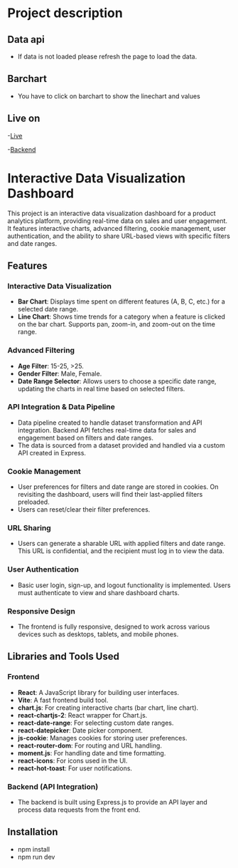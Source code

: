 # Project description

## Data api 

- If data is not loaded please refresh the page to load the data.

## Barchart

- You have to click on barchart to show the linechart and values

## Live on

-[Live](https://dashboard-client-xi.vercel.app/)

-[Backend](https://github.com/Priyavrat001/Dashboard-server)


# Interactive Data Visualization Dashboard

This project is an interactive data visualization dashboard for a product analytics platform, providing real-time data on sales and user engagement. It features interactive charts, advanced filtering, cookie management, user authentication, and the ability to share URL-based views with specific filters and date ranges.

## Features

### Interactive Data Visualization
- **Bar Chart**: Displays time spent on different features (A, B, C, etc.) for a selected date range.
- **Line Chart**: Shows time trends for a category when a feature is clicked on the bar chart. Supports pan, zoom-in, and zoom-out on the time range.

### Advanced Filtering
- **Age Filter**: 15-25, >25.
- **Gender Filter**: Male, Female.
- **Date Range Selector**: Allows users to choose a specific date range, updating the charts in real time based on selected filters.

### API Integration & Data Pipeline
- Data pipeline created to handle dataset transformation and API integration. Backend API fetches real-time data for sales and engagement based on filters and date ranges.
- The data is sourced from a dataset provided and handled via a custom API created in Express.

### Cookie Management
- User preferences for filters and date range are stored in cookies. On revisiting the dashboard, users will find their last-applied filters preloaded.
- Users can reset/clear their filter preferences.

### URL Sharing
- Users can generate a sharable URL with applied filters and date range. This URL is confidential, and the recipient must log in to view the data.

### User Authentication
- Basic user login, sign-up, and logout functionality is implemented. Users must authenticate to view and share dashboard charts.

### Responsive Design
- The frontend is fully responsive, designed to work across various devices such as desktops, tablets, and mobile phones.

## Libraries and Tools Used

### Frontend
- **React**: A JavaScript library for building user interfaces.
- **Vite**: A fast frontend build tool.
- **chart.js**: For creating interactive charts (bar chart, line chart).
- **react-chartjs-2**: React wrapper for Chart.js.
- **react-date-range**: For selecting custom date ranges.
- **react-datepicker**: Date picker component.
- **js-cookie**: Manages cookies for storing user preferences.
- **react-router-dom**: For routing and URL handling.
- **moment.js**: For handling date and time formatting.
- **react-icons**: For icons used in the UI.
- **react-hot-toast**: For user notifications.

### Backend (API Integration)
- The backend is built using Express.js to provide an API layer and process data requests from the front end.

## Installation

- npm install
- npm run dev


